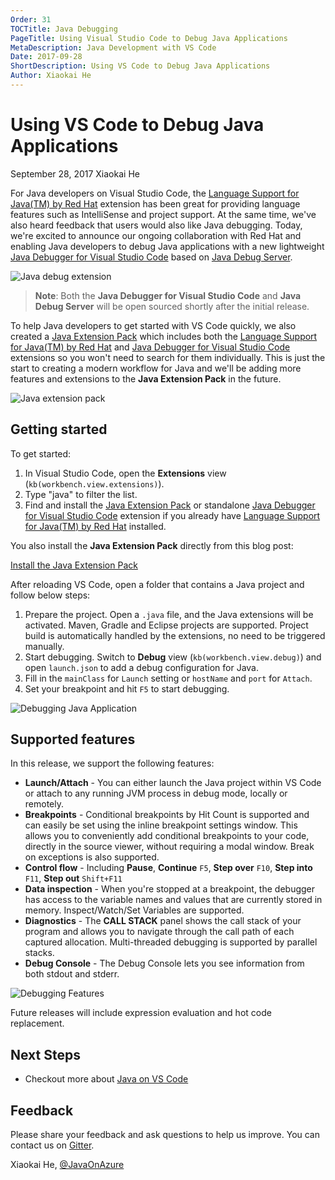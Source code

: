 ```yaml
---
Order: 31
TOCTitle: Java Debugging
PageTitle: Using Visual Studio Code to Debug Java Applications
MetaDescription: Java Development with VS Code
Date: 2017-09-28
ShortDescription: Using VS Code to Debug Java Applications
Author: Xiaokai He
---
```

# Using VS Code to Debug Java Applications

September 28, 2017 Xiaokai He

For Java developers on Visual Studio Code, the [Language Support for Java(TM) by Red Hat](HTTPS://marketplace.visualstudio.com/items?itemName=redhat.java) extension has been great for providing language features such as IntelliSense and project support. At the same time, we've also heard feedback that users would also like Java debugging. Today, we're excited to announce our ongoing collaboration with Red Hat and enabling Java developers to debug Java applications with a new lightweight [Java Debugger for Visual Studio Code](HTTPS://marketplace.visualstudio.com/items?itemName=vscjava.vscode-java-debug) based on [Java Debug Server](HTTPS://github.com/Microsoft/java-debug).

![Java debug extension](java-debug-extension.png)

>**Note**: Both the **Java Debugger for Visual Studio Code** and **Java Debug Server** will be open sourced shortly after the initial release.

To help Java developers to get started with VS Code quickly, we also created a [Java Extension Pack](HTTPS://marketplace.visualstudio.com/items?itemName=vscjava.vscode-java-pack) which includes both the [Language Support for Java(TM) by Red Hat](HTTPS://marketplace.visualstudio.com/items?itemName=redhat.java) and [Java Debugger for Visual Studio Code](HTTPS://marketplace.visualstudio.com/items?itemName=vscjava.vscode-java-debug) extensions so you won't need to search for them individually. This is just the start to creating a modern workflow for Java and we'll be adding more features and extensions to the **Java Extension Pack** in the future.

![Java extension pack](java-extension-pack.png)

## Getting started

To get started:

1. In Visual Studio Code, open the **Extensions** view (`kb(workbench.view.extensions)`).
2. Type "java" to filter the list.
3. Find and install the [Java Extension Pack](HTTPS://marketplace.visualstudio.com/items?itemName=vscjava.vscode-java-pack) or standalone [Java Debugger for Visual Studio Code](HTTPS://marketplace.visualstudio.com/items?itemName=vscjava.vscode-java-debug) extension if you already have [Language Support for Java(TM) by Red Hat](HTTPS://marketplace.visualstudio.com/items?itemName=redhat.java) installed.

You also install the **Java Extension Pack** directly from this blog post:

<a class="tutorial-install-extension-btn" href="vscode:extension/vscjava.vscode-java-pack">Install the Java Extension Pack</a>

After reloading VS Code, open a folder that contains a Java project and follow below steps:

1. Prepare the project. Open a `.java` file, and the Java extensions will be activated. Maven, Gradle and Eclipse projects are supported. Project build is automatically handled by the extensions, no need to be triggered manually.
2. Start debugging. Switch to **Debug** view (`kb(workbench.view.debug)`) and open `launch.json` to add a debug configuration for Java.
3. Fill in the `mainClass` for `Launch` setting or `hostName` and `port` for `Attach`.
4. Set your breakpoint and hit `F5` to start debugging.

![Debugging Java Application](java-debug.gif)

## Supported features

In this release, we support the following features:

- **Launch/Attach** - You can either launch the Java project within VS Code or attach to any running JVM process in debug mode, locally or remotely.
- **Breakpoints** - Conditional breakpoints by Hit Count is supported and can easily be set using the inline breakpoint settings window. This allows you to conveniently add conditional breakpoints to your code, directly in the source viewer, without requiring a modal window. Break on exceptions is also supported.
- **Control flow** - Including **Pause**, **Continue** `F5`, **Step over** `F10`, **Step into** `F11`, **Step out** `Shift+F11`
- **Data inspection** - When you're stopped at a breakpoint, the debugger has access to the variable names and values that are currently stored in memory. Inspect/Watch/Set Variables are supported.
- **Diagnostics** - The **CALL STACK** panel shows the call stack of your program and allows you to navigate through the call path of each captured allocation. Multi-threaded debugging is supported by parallel stacks.
- **Debug Console** - The Debug Console lets you see information from both stdout and stderr.

![Debugging Features](debug-features.png)

Future releases will include expression evaluation and hot code replacement.

## Next Steps

- Checkout more about [Java on VS Code](/docs/languages/java.md)

## Feedback

Please share your feedback and ask questions to help us improve. You can contact us on [Gitter](HTTPS://gitter.im/Microsoft/vscode-java-debug).

Xiaokai He, [@JavaOnAzure](HTTPS://twitter.com/JavaOnAzure)

